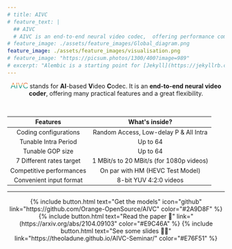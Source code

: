 ```yaml
---
# title: AIVC
# feature_text: |
  ## AIVC
  # AIVC is an end-to-end neural video codec,  offering performance competitive with HEVC.
# feature_image: ./assets/feature_images/Global_diagram.png
feature_image: ./assets/feature_images/visualisation.png
# feature_image: "https://picsum.photos/1300/400?image=989"
# excerpt: "Alembic is a starting point for [Jekyll](https://jekyllrb.com/) projects. Rather than starting from scratch, this boilerplate is designed to get the ball rolling immediately. Install it, configure it, tweak it, push it."
---
```


<div style="text-align: center">
<p><img src="./assets/logos/logo_aivc.png" width="40">  stands for <b>AI</b>-based <b>V</b>ideo <b>C</b>odec. It is an <b>end-to-end neural video coder</b>, offering many practical features and a great flexibility.</p>
</div>
<br/>

| __Features__                | __What's inside?__  |
| :---:                   | :-: |
| Coding configurations   | Random Access, Low-delay P & All Intra |
| Tunable Intra Period    | Up to 64
| Tunable GOP size        | Up to 64
| 7 Different rates target   | 1 MBit/s to 20 MBit/s (for 1080p videos)
| Competitive performances| On par with HM (HEVC Test Model)
| Convenient input format | 8-bit YUV 4:2:0 videos

---

<div style="text-align: center">
{% include button.html text="Get the models" icon="github" link="https://github.com/Orange-OpenSource/AIVC" color="#2A9D8F" %} {% include button.html text="Read the paper 📝" link="(https://arxiv.org/abs/2104.09103" color="#E9C46A" %} {% include button.html text="See some slides 👨‍🏫" link="https://theoladune.github.io/AIVC-Seminar/" color="#E76F51" %}
</div>
